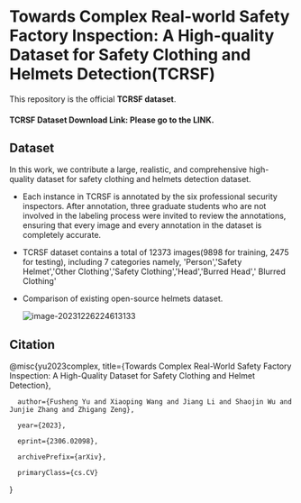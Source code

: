 # Towards Complex Real-world Safety Factory Inspection: A High-quality Dataset for Safety Clothing and Helmets Detection(TCRSF)

This repository is the official **TCRSF dataset**.

#### TCRSF Dataset Download Link: Please go to the LINK.

## Dataset

 In this work, we contribute a large, realistic, and comprehensive high-quality dataset for safety clothing and helmets detection dataset.

- Each instance in TCRSF is annotated by the six professional security inspectors. After annotation, three graduate students who are not involved in the labeling process were invited to review the annotations, ensuring that every image and every annotation in the dataset is completely accurate.

- TCRSF dataset contains a total of 12373  images(9898 for training, 2475 for testing), including 7 categories  namely, 'Person','Safety Helmet','Other Clothing','Safety Clothing','Head','Burred Head',' Blurred Clothing'

- Comparison of existing open-source helmets dataset.

  ![image-20231226224613133](C:\Users\yfs\AppData\Roaming\Typora\typora-user-images\image-20231226224613133.png)

## Citation

@misc{yu2023complex,
      title={Towards Complex Real-World Safety Factory Inspection: A High-Quality Dataset for Safety Clothing and Helmet Detection}, 

      author={Fusheng Yu and Xiaoping Wang and Jiang Li and Shaojin Wu and Junjie Zhang and Zhigang Zeng},

      year={2023},

      eprint={2306.02098},

      archivePrefix={arXiv},
      
      primaryClass={cs.CV}
}

​		